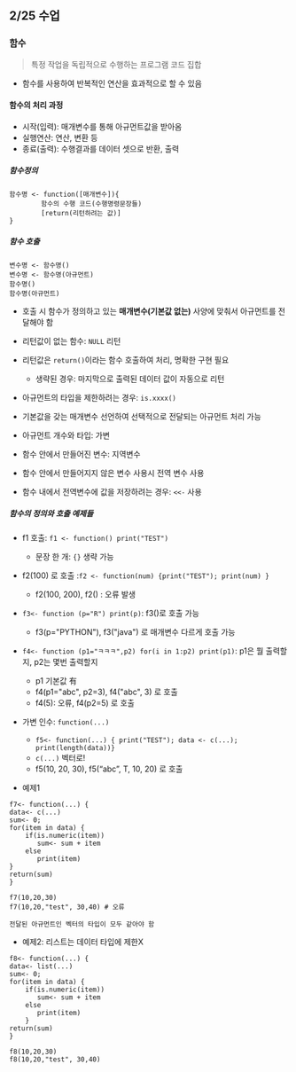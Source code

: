 ## 2/25 수업

### 함수

> 특정 작업을 독립적으로 수행하는 프로그램 코드 집합

* 함수를 사용하여 반복적인 연산을 효과적으로 할 수 있음



#### 함수의 처리 과정

* 시작(입력): 매개변수를 통해 아규먼트값을 받아옴
* 실행연산: 연산, 변환 등
* 종료(출력): 수행결과를 데이터 셋으로 반환, 출력



##### 함수정의

```
함수명 <- function([매개변수]){
		함수의 수행 코드(수행명령문장들)
		[return(리턴하려는 값)]
}
```



##### 함수 호출

```
변수명 <- 함수명()
변수명 <- 함수명(아규먼트)
함수명()
함수명(아규먼트)
```



* 호출 시 함수가 정의하고 있는 **매개변수(기본값 없는)** 사양에 맞춰서 아규먼트를 전달해야 함
* 리턴값이 없는 함수: `NULL` 리턴
* 리턴값은 `return()`이라는 함수 호출하여 처리, 명확한 구현 필요
  * 생략된 경우: 마지막으로 출력된 데이터 값이 자동으로 리턴



* 아규먼트의 타입을 제한하려는 경우: `is.xxxx()`
* 기본값을 갖는 매개변수 선언하여 선택적으로 전달되는 아규먼트 처리 가능
* 아규먼트 개수와 타입: 가변
* 함수 안에서 만들어진 변수: 지역변수
* 함수 안에서 만들어지지 않은 변수 사용시 전역 변수 사용
* 함수 내에서 전역변수에 값을 저장하려는 경우: `<<-` 사용



##### 함수의 정의와 호출 예제들

* f1 호출: `f1 <- function() print("TEST")`
  * 문장 한 개: `{}` 생략 가능
* f2(100) 로 호출 :`f2 <- function(num) {print("TEST"); print(num) }` 
  *  f2(100, 200), f2() : 오류 발생

* `f3<- function (p="R") print(p)`: f3()로 호출 가능
  * f3(p="PYTHON"), f3("java") 로 매개변수 다르게 호출 가능

* `f4<- function (p1="ㅋㅋㅋ",p2) for(i in 1:p2) print(p1)`: p1은 뭘 출력할지, p2는 몇번 출력할지
  * p1 기본값 有
  * f4(p1="abc", p2=3), f4("abc", 3) 로 호출
  * f4(5): 오류, f4(p2=5) 로 호출
* 가변 인수: `function(...)`
  * `f5<- function(...) { print("TEST"); data <- c(...); print(length(data))}`
  * `c(...)` 벡터로!
  * f5(10, 20, 30), f5(“abc”, T, 10, 20) 로 호출



* 예제1

```
f7<- function(...) {
data<- c(...)
sum<- 0;
for(item in data) {
	if(is.numeric(item))
	   sum<- sum + item
	else
	   print(item)
}
return(sum)
}

f7(10,20,30)					         		
f7(10,20,"test", 30,40) # 오류

전달된 아규먼트인 벡터의 타입이 모두 같아야 함
```

* 예제2: 리스트는 데이터 타입에 제한X

```
f8<- function(...) {
data<- list(...)
sum<- 0;
for(item in data) {
	if(is.numeric(item))
	   sum<- sum + item
	else
	   print(item)
    }
return(sum)
}

f8(10,20,30)
f8(10,20,"test", 30,40)
```